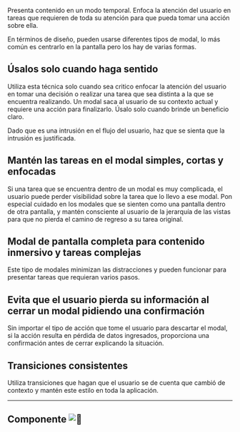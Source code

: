Presenta contenido en un modo temporal. Enfoca la atención del usuario en tareas que requieren de toda su atención para que pueda tomar una acción sobre ella.

En términos de diseño, pueden usarse diferentes tipos de modal, lo más común es centrarlo en la pantalla pero los hay de varias formas.

## Úsalos solo cuando haga sentido

Utiliza esta técnica solo cuando sea critico enfocar la atención del usuario en tomar una decisión o realizar una tarea que sea distinta a la que se encuentra realizando. Un modal saca al usuario de su contexto actual y requiere una acción para finalizarlo. Úsalo solo cuando brinde un beneficio claro.

Dado que es una intrusión en el flujo del usuario, haz que se sienta que la intrusión es justificada.

## Mantén las tareas en el modal simples, cortas y enfocadas

Si una tarea que se encuentra dentro de un modal es muy complicada, el usuario puede perder visibilidad sobre la tarea que lo llevo a ese modal. Pon especial cuidado en los modales que se sienten como una pantalla dentro de otra pantalla, y mantén consciente al usuario de la jerarquía de las vistas para que no pierda el camino de regreso a su tarea original.

## Modal de pantalla completa para contenido inmersivo y tareas complejas

Este tipo de modales minimizan las distracciones y pueden funcionar para presentar tareas que requieran varios pasos.

## Evita que el usuario pierda su información al cerrar un modal pidiendo una confirmación

Sin importar el tipo de acción que tome el usuario para descartar el modal, si la acción resulta en pérdida de datos ingresados, proporciona una confirmación antes de cerrar explicando la situación.

## Transiciones consistentes

Utiliza transiciones que hagan que el usuario se de cuenta que cambió de contexto y mantén este estilo en toda la aplicación.

---

## Componente ![:link:](https://pf-emoji-service--cdn.us-east-1.prod.public.atl-paas.net/standard/caa27a19-fc09-4452-b2b4-a301552fd69c/64x64/1f517.png)

